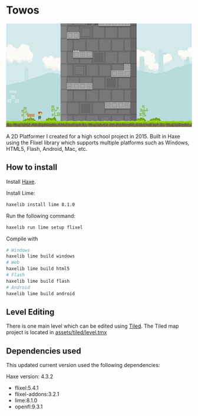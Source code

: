# Towos

![](./public/demo.gif)

A 2D Platformer I created for a high school project in 2015. Built in Haxe using the Flixel library which supports multiple platforms such as Windows, HTML5, Flash, Android, Mac, etc.

## How to install

Install [Haxe](https://haxe.org/).

Install Lime:

```bash
haxelib install lime 8.1.0
```

Run the following command:

```bash
haxelib run lime setup flixel
```

Compile with

```bash
# Windows
haxelib lime build windows
# Web
haxelib lime build html5
# Flash
haxelib lime build flash
# Android
haxelib lime build android
```

## Level Editing

There is one main level which can be edited using [Tiled](https://www.mapeditor.org/). The Tiled map project is located in [assets/tiled/level.tmx](./assets/tiled/level.tmx)
## Dependencies used

This updated current version used the following dependencies:

Haxe version: 4.3.2

- flixel:5.4.1
- flixel-addons:3.2.1
- lime:8.1.0
- openfl:9.3.1